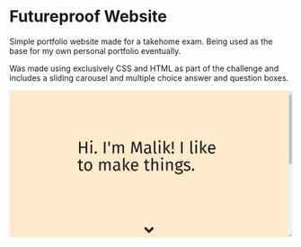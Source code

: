 # Futureproof Website

Simple portfolio website made for a takehome exam. Being used as the base for my
own personal portfolio eventually.

Was made using exclusively CSS and HTML as part of the challenge and includes a
sliding carousel and multiple choice answer and question boxes.

![Demo of website](readme_resources/demo.gif)
